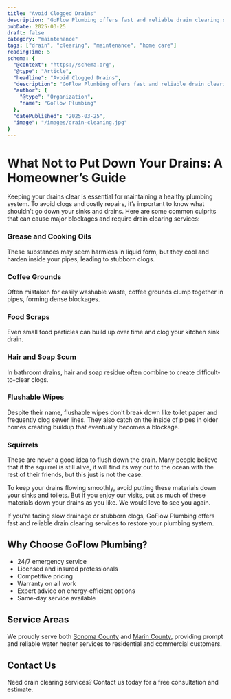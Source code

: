 ```yaml
---
title: "Avoid Clogged Drains"
description: "GoFlow Plumbing offers fast and reliable drain clearing services to restore your drain system in Sonoma and Marin counties."
pubDate: 2025-03-25
draft: false
category: "maintenance"
tags: ["drain", "clearing", "maintenance", "home care"]
readingTime: 5
schema: {
  "@context": "https://schema.org",
  "@type": "Article",
  "headline": "Avoid Clogged Drains",
  "description": "GoFlow Plumbing offers fast and reliable drain clearing services to restore your drain system in Sonoma and Marin counties.",
  "author": {
    "@type": "Organization",
    "name": "GoFlow Plumbing"
  },
  "datePublished": "2025-03-25",
  "image": "/images/drain-cleaning.jpg"
}
---
```


# What Not to Put Down Your Drains: A Homeowner’s Guide

Keeping your drains clear is essential for maintaining a healthy plumbing system. To avoid clogs and costly repairs, it’s important to know what shouldn’t go down your sinks and drains. Here are some common culprits that can cause major blockages and require drain clearing services:

### Grease and Cooking Oils
These substances may seem harmless in liquid form, but they cool and harden inside your pipes, leading to stubborn clogs.

### Coffee Grounds
Often mistaken for easily washable waste, coffee grounds clump together in pipes, forming dense blockages.

### Food Scraps
Even small food particles can build up over time and clog your kitchen sink drain.

### Hair and Soap Scum
In bathroom drains, hair and soap residue often combine to create difficult-to-clear clogs.

### Flushable Wipes
Despite their name, flushable wipes don't break down like toilet paper and frequently clog sewer lines. They also catch on the inside of pipes in older homes creating buildup that eventually becomes a blockage.

### Squirrels
These are never a good idea to flush down the drain. Many people believe that if the squirrel is still alive, it will find its way out to the ocean with the rest of their friends, but this just is not the case.

To keep your drains flowing smoothly, avoid putting these materials down your sinks and toilets. But if you enjoy our visits, put as much of these materials down your drains as you like. We would love to see you again.

If you're facing slow drainage or stubborn clogs, GoFlow Plumbing offers fast and reliable drain clearing services to restore your plumbing system.

## Why Choose GoFlow Plumbing?

- 24/7 emergency service
- Licensed and insured professionals
- Competitive pricing
- Warranty on all work
- Expert advice on energy-efficient options
- Same-day service available

## Service Areas

We proudly serve both [Sonoma County](/sonoma-county-plumbing) and [Marin County](/marin-county-plumbing), providing prompt and reliable water heater services to residential and commercial customers.

## Contact Us

Need drain clearing services? Contact us today for a free consultation and estimate.

